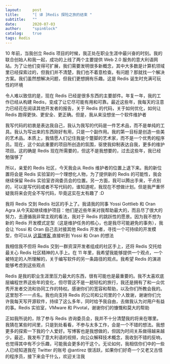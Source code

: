 ```yaml
---
layout:     post
title:      "[ 译 ]Redis 探险之旅的结束 "
subtitle:   ""
date:       2020-07-03
author:     "spin6lock"
catalog:    true
tags: Redis
---
```

10 年前，当我创立 Redis 项目的时候，我正处在职业生涯中最兴奋的时刻。我的联合创始人和我一起，成功的上线了两个主要提供 Web 2.0 服务的意大利语网站。为了让他们变得可扩展，我们需要发明很多新概念，其中大多数是计算机领域里已经探索过的，但我们并不清楚，我们也不着意检查。有问题？那就找一个解决方案。我们虽然想解决问题，但我们更想拥有乐趣。这是 Redis 诞生时充满可玩性的环境

令人难以致信的是，现在 Redis 已经是很多东西的主要部件。年复一年，我的工作已经从构建 Redis，变成了让它尽可能有用和可靠。最近这些年，我每天的注意力已经花在阅读其他开发者的报告，关于 Redis 的代码，关于如何优化，如何让 Redis 跑得更快、更安全、更正确。但是，我从来没想坐一个软件维护者

我写代码的初衷是表达我自己，我认为我写的代码是一件艺术品，而不是单纯的工具。我认为写出来的东西刚好有用，只是一个副作用。我的第一目标是创造一些美的艺术品。本质上，我情愿人们记住我是个蹩脚的艺术家，而不是一个优秀的程序员。现在，这个如此重要的项目所创造的氛围，驱使我抑制表达自我，更多的维护项目。这的确是 Redis 现在所需要的，但这不是我想要的，过去这些年，我已经勉强够了

所以，亲爱的 Redis 社区，今天我会从 Redis 维护者的位置上退下来。我的新位置将会是 Redis 实验室的一个理想化人物，为了提供新的 Redis 的可能性，我会继续保留 Redis 实验室咨询委员会的位置。另一方面，我可以腾出手来，干点别的，可以是写代码或者不写代码的，谁知道呢，我现在不想做计划。但是我严重怀疑我将来会完全不写代码，毕竟这实在太有趣了 :D

我将 Redis 交到 Redis 社区的手上了。我请我的同事 Yossi Gottlieb 和 Oran Agra 从今天起继续维护项目：他们是近些年来对我帮助最大的，而且尽了很大的努力，去遵循我非常主观的看法，我对于 Redis 的跳跃性的愿景。因为我不想为新的 Redis 开发模式定型（这是维护任务的核心，也是我尽可能避免的事务），我会让 Yossi 和 Oran 自己去对接其他 Redis 开发者，寻找一个可持续的开发模型，你可以从 [ 这篇博客 ](https://redislabs.com/blog/new-governance-for-redis/) 直接听到 Yossi 和 Oran 的想法

我相信我不但将 Redis 交到一群资深开发者组成的社区手上，还将 Redis 交托给最关心 Redis 社区精神的人手上。在 11 年里，我希望我能够提供一个观点，一个被特定的人所理解的，关于编写软件的另一条路径的观点。我希望 Redis 的演进能够考虑到这些观点

Redis 是我的职业生涯里压力最大的东西，很有可能也是最重要的。我不太喜欢底层编程世界这些年的变化，但尽管这不是一趟轻松的旅行，我还是拥有了和一众优秀开发者交流和协同工作的特权。感谢你们的宽容和帮助，以及你们所教会我的。这里恕不一一点名。我也向支持 Redis 的公司和公司里的个人致谢，谢谢你们允许我每天写开源软件，持续了这么多年，同时给予我自由，去做我认为对用户有益的事。Redis 实验室，VMware 和 Pivotal，谢谢你们的慷慨和莫大的帮助

正如我所说的，除了参与 Redis 咨询委员会，我并不十分清楚我的将来在哪里。我猜在某些时间里，只是到处看看，不参与太多工作，会是一个不错的想法。我想更多的探索一下我的个人爱好。写博客也是我想做的，但因为时间关系做得越来越少。最近，我发布了意大利语的视频，向公众解释技术概念，我收到不错的反响，也觉得其中有不少乐趣，可能我会更多的干这个。无论如何，我相信你们中的一些人已经知道我在 Twitter 的账号 @antirez 很活跃，如果你们好奇一个又老又古怪的程序员，接下来会干什么，欢迎关注我
